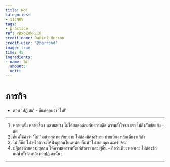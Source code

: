 ```yaml
---
title: No!
categories:
- 11:NOV
tags:
- practice
ref: vBxbZokRL10
credit-name: Daniel Herron
credit-user: "@herrond"
image: true
time: 45
ingredients:
- name: ไม่!
  amount:
  unit:
---
```


# ภารกิจ
 - ตอบ 'ปฏิเสธ' - ก็แค่ตอบว่า 'ไม่!'

---

1. หลายครั้ง หลายเรื่อง หลายอย่าง ไม่ได้สอดคล้องกับความคิด ความตั้งใจของเรา ไม่ถึงกับขัดแย้ง - แต่
2. ก็แค่ใช้คำว่า 'ไม่!' อย่างสุภาพ เรียบง่าย ไม่ต้องมีคำอธิบาย บ่ายเบี่ยง หลีกเลี่ยง แก้ตัว
3. ไม่ ก็คือ ไม่ หรือถ้าจะให้ฟังดูอ่อนโยนหน่อยก็แค่ 'ไม่ ขอบคุณนะครับ/ค่ะ'
4. ปฏิเสธด้วยความสุภาพ ให้ความเคารพทั้งแก่ตัวเรา และ ผู้อื่น - ถือว่าเพียงพอ และ ไม่ต้องชักแม่น้ำทั้งห้ามาอ้างคำปฏิเสธนั้นๆ

---
